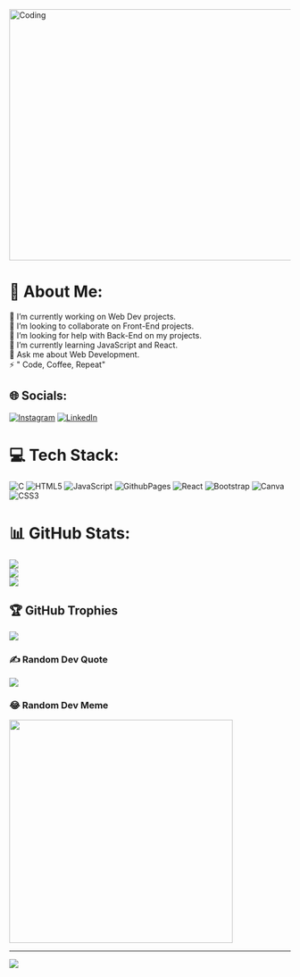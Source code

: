 <img alt="Coding" width="990" height="450" src="https://images-wixmp-ed30a86b8c4ca887773594c2.wixmp.com/f/c83c004e-1370-4756-88e5-4071de797088/dgdq8br-09cc7ad6-a021-47a5-b0e0-917b12b0f7a7.gif?token=eyJ0eXAiOiJKV1QiLCJhbGciOiJIUzI1NiJ9.eyJzdWIiOiJ1cm46YXBwOjdlMGQxODg5ODIyNjQzNzNhNWYwZDQxNWVhMGQyNmUwIiwiaXNzIjoidXJuOmFwcDo3ZTBkMTg4OTgyMjY0MzczYTVmMGQ0MTVlYTBkMjZlMCIsIm9iaiI6W1t7InBhdGgiOiJcL2ZcL2M4M2MwMDRlLTEzNzAtNDc1Ni04OGU1LTQwNzFkZTc5NzA4OFwvZGdkcThici0wOWNjN2FkNi1hMDIxLTQ3YTUtYjBlMC05MTdiMTJiMGY3YTcuZ2lmIn1dXSwiYXVkIjpbInVybjpzZXJ2aWNlOmZpbGUuZG93bmxvYWQiXX0.tqRMtE-b2QiI2nnefNxSDMJvZCcYqFmq2ccg_Xfzqb8">

# 💫 About Me:
🔭 I’m currently working on Web Dev projects.<br>👯 I’m looking to collaborate on Front-End projects.<br>🤝 I’m looking for help with Back-End on my projects.  <br>🌱 I’m currently learning JavaScript and React.<br>💬 Ask me about Web Development.<br>⚡ " Code, Coffee, Repeat"


## 🌐 Socials:
[![Instagram](https://img.shields.io/badge/Instagram-%23E4405F.svg?logo=Instagram&logoColor=white)](https://instagram.com/lazy_aashirbad) [![LinkedIn](https://img.shields.io/badge/LinkedIn-%230077B5.svg?logo=linkedin&logoColor=white)](https://linkedin.com/in/aashirbad-behera-570513304) 

# 💻 Tech Stack:
![C](https://img.shields.io/badge/c-%2300599C.svg?style=plastic&logo=c&logoColor=white)  ![HTML5](https://img.shields.io/badge/html5-%23E34F26.svg?style=plastic&logo=html5&logoColor=white) ![JavaScript](https://img.shields.io/badge/javascript-%23323330.svg?style=plastic&logo=javascript&logoColor=%23F7DF1E) ![GithubPages](https://img.shields.io/badge/github%20pages-121013?style=plastic&logo=github&logoColor=white) ![React](https://img.shields.io/badge/react-%2320232a.svg?style=plastic&logo=react&logoColor=%2361DAFB) ![Bootstrap](https://img.shields.io/badge/bootstrap-%238511FA.svg?style=plastic&logo=bootstrap&logoColor=white)  ![Canva](https://img.shields.io/badge/Canva-%2300C4CC.svg?style=plastic&logo=Canva&logoColor=white) ![CSS3](https://img.shields.io/badge/css3-%231572B6.svg?style=plastic&logo=css3&logoColor=white) 
# 📊 GitHub Stats:
![](https://github-readme-stats.vercel.app/api?username=Aashirbadx2004&theme=tokyonight&hide_border=false&include_all_commits=true&count_private=true)<br/>
![](https://github-readme-streak-stats.herokuapp.com/?user=Aashirbadx2004&theme=tokyonight&hide_border=false)<br/>
![](https://github-readme-stats.vercel.app/api/top-langs/?username=Aashirbadx2004&theme=tokyonight&hide_border=false&include_all_commits=true&count_private=true&layout=compact)

## 🏆 GitHub Trophies
![](https://github-profile-trophy.vercel.app/?username=Aashirbadx2004&theme=radical&no-frame=false&no-bg=false&margin-w=4)

### ✍️ Random Dev Quote
![](https://quotes-github-readme.vercel.app/api?type=vetical&theme=radical)

### 😂 Random Dev Meme
<img src='https://randommeme-five.vercel.app/' style="height: 400px;"/>

---
[![](https://visitcount.itsvg.in/api?id=Aashirbadx2004&icon=0&color=0)](https://visitcount.itsvg.in)

<!-- Proudly created with GPRM ( https://gprm.itsvg.in ) -->
